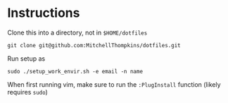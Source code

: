 # Instructions

Clone this into a directory, not in ```$HOME/dotfiles``` 

```
git clone git@github.com:MitchellThompkins/dotfiles.git
```

Run setup as

```
sudo ./setup_work_envir.sh -e email -n name
```

When first running vim, make sure to run the ```:PlugInstall``` function (likely requires ```sudo```)
